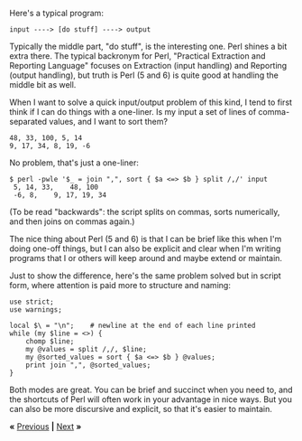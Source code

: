 Here's a typical program:

    input ----> [do stuff] ----> output

Typically the middle part, "do stuff", is the interesting one. Perl shines a
bit extra there. The typical backronym for Perl, "Practical Extraction and
Reporting Language" focuses on Extraction (input handling) and Reporting
(output handling), but truth is Perl (5 and 6) is quite good at handling the
middle bit as well.

When I want to solve a quick input/output problem of this kind, I tend to first
think if I can do things with a one-liner. Is my input a set of lines of
comma-separated values, and I want to sort them?

    48, 33, 100, 5, 14
    9, 17, 34, 8, 19, -6

No problem, that's just a one-liner:

    $ perl -pwle '$_ = join ",", sort { $a <=> $b } split /,/' input
     5, 14, 33,    48, 100
     -6, 8,    9, 17, 19, 34

(To be read "backwards": the script splits on commas, sorts numerically, and
then joins on commas again.)

The nice thing about Perl (5 and 6) is that I can be brief like this when I'm
doing one-off things, but I can also be explicit and clear when I'm writing
programs that I or others will keep around and maybe extend or maintain.

Just to show the difference, here's the same problem solved but in script form,
where attention is paid more to structure and naming:

    use strict;
    use warnings;

    local $\ = "\n";    # newline at the end of each line printed
    while (my $line = <>) {
        chomp $line;
        my @values = split /,/, $line;
        my @sorted_values = sort { $a <=> $b } @values;
        print join ",", @sorted_values;
    }

Both modes are great. You can be brief and succinct when you need to, and the
shortcuts of Perl will often work in your advantage in nice ways. But you can
also be more discursive and explicit, so that it's easier to maintain.

**«** [Previous](GOLF.md) **|** [Next](ONELINER.md) **»**

